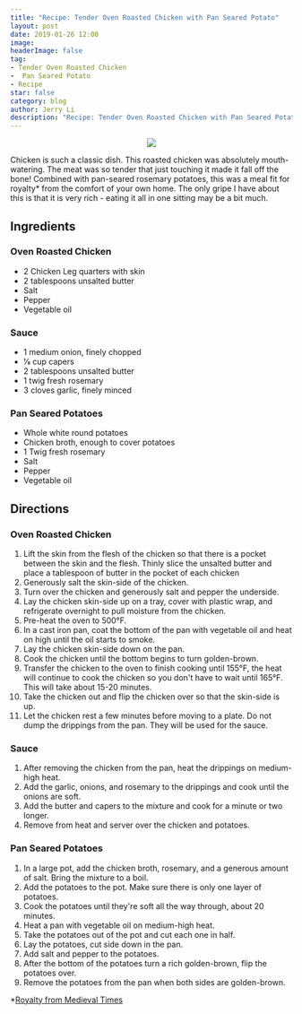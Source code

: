 ```yaml
---
title: "Recipe: Tender Oven Roasted Chicken with Pan Seared Potato"
layout: post
date: 2019-01-26 12:00
image: 
headerImage: false
tag:
- Tender Oven Roasted Chicken
-  Pan Seared Potato
- Recipe
star: false
category: blog
author: Jerry Li
description: "Recipe: Tender Oven Roasted Chicken with Pan Seared Potato"
---
```

<p align="center"><img src ="https://www.instagram.com/p/BtJz7CgHuDm/media/?size=m" /></p>

Chicken is such a classic dish. This roasted chicken was absolutely mouth-watering. The meat was so tender that just touching it made it fall off the bone! Combined with pan-seared rosemary potatoes, this was a meal fit for royalty* from the comfort of your own home. The only gripe I have about this is that it is very rich - eating it all in one sitting may be a bit much.

## Ingredients
### Oven Roasted Chicken
* 2 Chicken Leg quarters with skin
* 2 tablespoons unsalted butter
* Salt
* Pepper
* Vegetable oil

### Sauce
* 1 medium onion, finely chopped
* 1&frasl;8 cup capers
* 2 tablespoons unsalted butter
* 1 twig fresh rosemary
* 3 cloves garlic, finely minced 

### Pan Seared Potatoes
* Whole white round potatoes
* Chicken broth, enough to cover potatoes
* 1 Twig fresh rosemary
* Salt
* Pepper
* Vegetable oil

## Directions
### Oven Roasted Chicken
1. Lift the skin from the flesh of the chicken so that there is a pocket between the skin and the flesh. Thinly slice the unsalted butter and place a tablespoon of butter in the pocket of each chicken 
2. Generously salt the skin-side of the chicken.
3. Turn over the chicken and generously salt and pepper the underside. 
4. Lay the chicken skin-side up on a tray, cover with plastic wrap, and refrigerate overnight to pull moisture from the chicken.
5. Pre-heat the oven to 500&deg;F.
6. In a cast iron pan, coat the bottom of the pan with vegetable oil and heat on high until the oil starts to smoke.
7. Lay the chicken skin-side down on the pan.
8. Cook the chicken until the bottom begins to turn golden-brown.
9. Transfer the chicken to the oven to finish cooking until 155&deg;F, the heat will continue to cook the chicken so you don't have to wait until 165&deg;F. This will take about 15-20 minutes.
10. Take the chicken out and flip the chicken over so that the skin-side is up. 
11. Let the chicken rest a few minutes before moving to a plate. Do not dump the drippings from the pan. They will be used for the sauce.

### Sauce
1. After removing the chicken from the pan, heat the drippings on medium-high heat.
2. Add the garlic, onions, and rosemary to the drippings and cook until the onions are soft.
3. Add the butter and capers to the mixture and cook for a minute or two longer.
4. Remove from heat and server over the chicken and potatoes.

### Pan Seared Potatoes
1. In a large pot, add the chicken broth, rosemary, and a generous amount of salt. Bring the mixture to a boil.
2. Add the potatoes to the pot. Make sure there is only one layer of potatoes. 
3. Cook the potatoes until they're soft all the way through, about 20 minutes.
4. Heat a pan with vegetable oil on medium-high heat.
5. Take the potatoes out of the pot and cut each one in half.
6. Lay the potatoes, cut side down in the pan.
7. Add salt and pepper to the potatoes.
8. After the bottom of the potatoes turn a rich golden-brown, flip the potatoes over. 
9. Remove the potatoes from the pan when both sides are golden-brown.


*[Royalty from Medieval Times](https://youtu.be/Ertx8fZiuxA?list=PLEdnpoTDGX7J1L3NOTrEEmSIqdOTrG81m&t=144)
